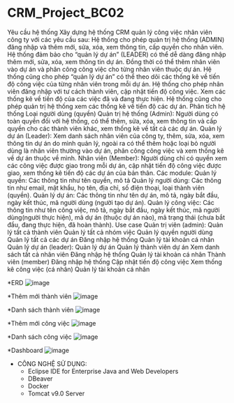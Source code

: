 # CRM_Project_BC02
Yêu cầu hệ thống
Xây dựng hệ thống CRM quản lý công việc nhân viên công ty với các yêu cầu sau:
Hệ thống cho phép quản trị hệ thống (ADMIN) đăng nhập và thêm mới, sửa, xóa, xem thông tin, cấp quyền cho nhân viên.
Hệ thống đảm bảo cho “quản lý dự án” (LEADER) có thể dễ dàng đăng nhập thêm mới, sửa, xóa, xem thông tin dự án. Đồng thời có thể thêm nhân viên vào dự án và phân công công việc cho từng nhân viên thuộc dự án.
Hệ thống cũng cho phép “quản lý dự án” có thể theo dõi các thống kê về tiến độ công việc của từng nhân viên trong mỗi dự án.
Hệ thống cho phép nhân viên đăng nhập với tư cách thành viên, cập nhật tiến độ công việc. Xem các thống kê về tiến độ của các việc đã và đang thực hiện.
Hệ thống cũng cho phép quản trị hệ thống xem các thống kê về tiến độ các dự án.
Phân tích hệ thống
Loại người dùng (quyền)
Quản trị hệ thống (Admin): Người dùng có toàn quyền đối với hệ thống, có thể thêm, sửa, xóa, xem thông tin và cấp quyền cho các thành viên khác, xem thống kê về tất cả các dự án.
Quản lý dự án (Leader): Xem danh sách nhân viên của công ty, thêm, sửa, xóa, xem thông tin dự án do mình quản lý, ngoài ra có thể thêm hoặc loại bỏ người dùng là nhân viên thường vào dự án, phân công công việc và xem thống kê về dự án thuộc về mình.
Nhân viên (Member): Người dùng chỉ có quyền xem các công việc được giao trong mỗi dự án, cập nhật tiến độ công việc được giao, xem thống kê tiến độ các dự án của bản thân.
Các module:
Quản lý quyền: Các thông tin như tên quyền, mô tả
Quản lý người dùng: Các thông tin như email, mật khẩu, họ tên, địa chỉ, số điện thoại, loại thành viên (quyền).
Quản lý dự án: Các thông tin như tên dự án, mô tả, ngày bắt đầu, ngày kết thúc, mã người dùng (người tạo dự án).
Quản lý công việc: Các thông tin như tên công việc, mô tả, ngày bắt đầu, ngày kết thúc, mã người dùng(người thực hiện), mã dự án (thuộc dự án nào), mã trạng thái (chưa bắt đầu, đang thực hiện, đã hoàn thành).
Use case
Quản trị viên (admin): Quản lý tất cả thành viên Quản lý tất cả nhóm việc Quản lý quyền người dùng Quản lý tất cả các dự án Đăng nhập hệ thống Quản lý tài khoản cá nhân
Quản lý dự án (leader): Quản lý dự án Quản lý thành viên dự án Xem danh sách tất cả nhân viên Đăng nhập hệ thống Quản lý tài khoản cá nhân
Thành viên (member) Đăng nhập hệ thống Cập nhật tiến độ công việc Xem thống kê công việc (cá nhân) Quản lý tài khoản cá nhân

*ERD
![image](https://github.com/idiotman-2212/CRM_Project_BC02/assets/82036270/d863bc84-4056-43c2-84dc-238b6ebf3398)

*Thêm mới thành viên
![image](https://github.com/idiotman-2212/CRM_Project_BC02/assets/82036270/5dd579e2-bf9c-46ef-8b24-c07375f80ad8)

*Danh sách thành viên
![image](https://github.com/idiotman-2212/CRM_Project_BC02/assets/82036270/8e9876da-6a2a-440b-a87b-0a07147ebe09)

*Thêm mới công việc
![image](https://github.com/idiotman-2212/CRM_Project_BC02/assets/82036270/1701bc6d-2b35-4d1a-acf2-206e2876815d)

*Danh sách công việc 
![image](https://github.com/idiotman-2212/CRM_Project_BC02/assets/82036270/2f0595b7-fda7-4ac3-87b1-273c7d853444)

*Dashboard
![image](https://github.com/idiotman-2212/CRM_Project_BC02/assets/82036270/009ff3a4-c3bf-409e-a813-2810afebe42e)

- CÔNG NGHỆ SỬ DỤNG:
  * Eclipse IDE for Enterprise Java and Web Developers
  * DBeaver
  * Docker
  * Tomcat v9.0 Server
  




